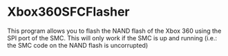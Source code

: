 # Xbox360SFCFlasher
This program allows you to flash the NAND flash of the Xbox 360 using the SPI port of the SMC. This will only work if the SMC is up and running (i.e.: the SMC code on the NAND flash is uncorrupted)
